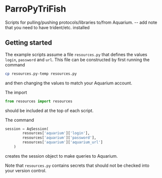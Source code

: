 # ParroPyTriFish

Scripts for pulling/pushing protocols/libraries to/from Aquarium.
-- add note that you need to have trident/etc. installed

## Getting started

The example scripts assume a file `resources.py` that defines the values `login`, `password` and `url`.
This file can be constructed by first running the command

```bash
cp resources.py-temp resources.py
```

and then changing the values to match your Aquarium account.

The import

```python
from resources import resources
```

should be included at the top of each script.

The command

```python
session = AqSession(
        resources['aquarium']['login'],
        resources['aquarium']['password'],
        resources['aquarium']['aquarium_url']
    )
```

creates the session object to make queries to Aquarium.

Note that `resources.py` contains secrets that should not be checked into your version control.

